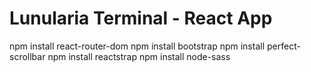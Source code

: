# Lunularia Terminal - React App

npm install react-router-dom
npm install bootstrap
npm install perfect-scrollbar
npm install reactstrap
npm install node-sass


